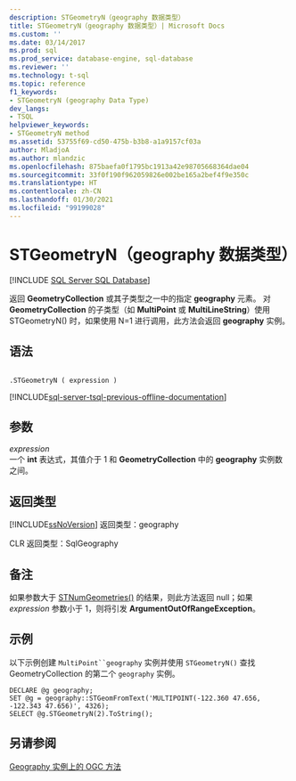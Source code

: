 ```yaml
---
description: STGeometryN（geography 数据类型）
title: STGeometryN（geography 数据类型）| Microsoft Docs
ms.custom: ''
ms.date: 03/14/2017
ms.prod: sql
ms.prod_service: database-engine, sql-database
ms.reviewer: ''
ms.technology: t-sql
ms.topic: reference
f1_keywords:
- STGeometryN (geography Data Type)
dev_langs:
- TSQL
helpviewer_keywords:
- STGeometryN method
ms.assetid: 53755f69-cd50-475b-b3b8-a1a9157cf03a
author: MladjoA
ms.author: mlandzic
ms.openlocfilehash: 875baefa0f1795bc1913a42e98705668364dae04
ms.sourcegitcommit: 33f0f190f962059826e002be165a2bef4f9e350c
ms.translationtype: HT
ms.contentlocale: zh-CN
ms.lasthandoff: 01/30/2021
ms.locfileid: "99199028"
---
```

# <a name="stgeometryn-geography-data-type"></a>STGeometryN（geography 数据类型）
[!INCLUDE [SQL Server SQL Database](../../includes/applies-to-version/sql-asdb.md)]

  返回 **GeometryCollection** 或其子类型之一中的指定 **geography** 元素。 对 **GeometryCollection** 的子类型（如 **MultiPoint** 或 **MultiLineString**）使用 STGeometryN() 时，如果使用 N=1 进行调用，此方法会返回 **geography** 实例。  
  
## <a name="syntax"></a>语法  
  
```  
  
.STGeometryN ( expression )  
```  
  
[!INCLUDE[sql-server-tsql-previous-offline-documentation](../../includes/sql-server-tsql-previous-offline-documentation.md)]

## <a name="arguments"></a>参数
 *expression*  
 一个 **int** 表达式，其值介于 1 和 **GeometryCollection** 中的 **geography** 实例数之间。  
  
## <a name="return-types"></a>返回类型  
 [!INCLUDE[ssNoVersion](../../includes/ssnoversion-md.md)] 返回类型：geography  
  
 CLR 返回类型：SqlGeography  
  
## <a name="remarks"></a>备注  
 如果参数大于 [STNumGeometries()](../../t-sql/spatial-geography/stnumgeometries-geography-data-type.md) 的结果，则此方法返回 null；如果 *expression* 参数小于 1，则将引发 **ArgumentOutOfRangeException**。  
  
## <a name="examples"></a>示例  
 以下示例创建 `MultiPoint``geography` 实例并使用 `STGeometryN()` 查找 GeometryCollection 的第二个 `geography` 实例。  
  
```  
DECLARE @g geography;  
SET @g = geography::STGeomFromText('MULTIPOINT(-122.360 47.656, -122.343 47.656)', 4326);  
SELECT @g.STGeometryN(2).ToString();  
```  
  
## <a name="see-also"></a>另请参阅  
 [Geography 实例上的 OGC 方法](../../t-sql/spatial-geography/ogc-methods-on-geography-instances.md)  
  
  
